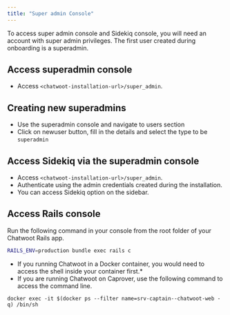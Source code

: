 ```yaml
---
title: "Super admin Console"
---
```


To access super admin console and Sidekiq console, you will need an account with super admin privileges. The first user created during onboarding is a superadmin.

## Access superadmin console

- Access `<chatwoot-installation-url>/super_admin`. 

## Creating new superadmins

- Use the superadmin console and navigate to users section
- Click on newuser button, fill in the details and select the type to be `superadmin`

## Access Sidekiq via the superadmin console

- Access `<chatwoot-installation-url>/super_admin`.
- Authenticate using the admin credentials created during the installation.
- You can access Sidekiq option on the sidebar.

## Access Rails console

Run the following command in your console from the root folder of your Chatwoot Rails app.

```bash
RAILS_ENV=production bundle exec rails c
```

- If you running Chatwoot in a Docker container, you would need to access the shell inside your container first.*
- If you are running Chatwoot on Caprover, use the following command to access the command line.
```
docker exec -it $(docker ps --filter name=srv-captain--chatwoot-web -q) /bin/sh
```

